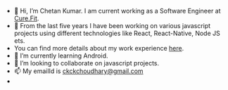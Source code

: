 - 👋 Hi, I’m Chetan Kumar. I am current working as a Software Engineer at [Cure.Fit](https://cure.fit).
- 👀 From the last five years I have been working on various javascript projects using different technologies like React, React-Native, Node JS ets.
- You can find more details about my work experience [here](https://docs.google.com/document/d/1T02XshoFCxvX6Xw8NTOdygSsLC02DYPwS2YnNXEcFBE/edit?usp=sharing).
- 🌱 I’m currently learning Android. 
- 💞️ I’m looking to collaborate on javascript projects.
- 📫 My emailId is ckckchoudhary@gmail.com
-

<!---
ckckchoudhary/ckckchoudhary is a ✨ special ✨ repository because its `README.md` (this file) appears on your GitHub profile.
You can click the Preview link to take a look at your changes.
--->

